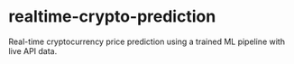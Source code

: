 # realtime-crypto-prediction
Real-time cryptocurrency price prediction using a trained ML pipeline with live API data.
